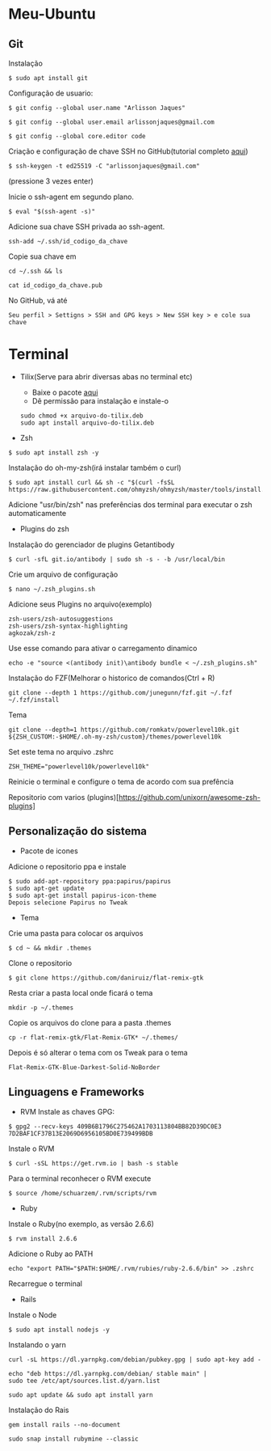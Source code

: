 # Meu-Ubuntu

## Git

Instalação
```
$ sudo apt install git
```
Configuração de usuario:
```
$ git config --global user.name "Arlisson Jaques"
```
```
$ git config --global user.email arlissonjaques@gmail.com
```
```
$ git config --global core.editor code
```
Criação e configuração de chave SSH no GitHub(tutorial completo [aqui](https://docs.github.com/pt/github/authenticating-to-github/generating-a-new-ssh-key-and-adding-it-to-the-ssh-agent))
```
$ ssh-keygen -t ed25519 -C "arlissonjaques@gmail.com"
```
(pressione 3 vezes enter)

Inicie o ssh-agent em segundo plano.
```
$ eval "$(ssh-agent -s)"
```
Adicione sua chave SSH privada ao ssh-agent.
```
ssh-add ~/.ssh/id_codigo_da_chave
```
Copie sua chave em
```
cd ~/.ssh && ls
```
```
cat id_codigo_da_chave.pub
```
No GitHub, vá até
```
Seu perfil > Settigns > SSH and GPG keys > New SSH key > e cole sua chave
```

# Terminal
* Tilix(Serve para abrir diversas abas no terminal etc)
  - Baixe o pacote [aqui](https://launchpad.net/~webupd8team/+archive/ubuntu/terminix/+packages)
  - Dê permissão para instalação e instale-o
  ```
  sudo chmod +x arquivo-do-tilix.deb
  sudo apt install arquivo-do-tilix.deb
  ```

* Zsh
```
$ sudo apt install zsh -y
```
Instalação do oh-my-zsh(irá instalar também o curl)
```
$ sudo apt install curl && sh -c "$(curl -fsSL https://raw.githubusercontent.com/ohmyzsh/ohmyzsh/master/tools/install.sh)"
```
Adicione "usr/bin/zsh" nas preferências dos terminal para executar o zsh automaticamente

* Plugins do zsh

Instalação do gerenciador de plugins Getantibody
```
$ curl -sfL git.io/antibody | sudo sh -s - -b /usr/local/bin
```
Crie um arquivo de configuração
```
$ nano ~/.zsh_plugins.sh 
```
Adicione seus Plugins no arquivo(exemplo)
```
zsh-users/zsh-autosuggestions
zsh-users/zsh-syntax-highlighting
agkozak/zsh-z
```
Use esse comando para ativar o carregamento dinamico
```
echo -e "source <(antibody init)\antibody bundle < ~/.zsh_plugins.sh"
```
Instalação do FZF(Melhorar o historico de comandos(Ctrl + R)
```
git clone --depth 1 https://github.com/junegunn/fzf.git ~/.fzf
~/.fzf/install
```
Tema
```
git clone --depth=1 https://github.com/romkatv/powerlevel10k.git ${ZSH_CUSTOM:-$HOME/.oh-my-zsh/custom}/themes/powerlevel10k
```
Set este tema no arquivo .zshrc
```
ZSH_THEME="powerlevel10k/powerlevel10k"
```
Reinicie o terminal e configure o tema de acordo com sua prefência

Repositorio com varios (plugins)[https://github.com/unixorn/awesome-zsh-plugins]


## Personalização do sistema

* Pacote de icones

Adicione o repositorio ppa e instale
```
$ sudo add-apt-repository ppa:papirus/papirus
$ sudo apt-get update
$ sudo apt-get install papirus-icon-theme
Depois selecione Papirus no Tweak
```
* Tema

Crie uma pasta para colocar os arquivos
```
$ cd ~ && mkdir .themes
```
Clone o repositorio
```
$ git clone https://github.com/daniruiz/flat-remix-gtk
```
Resta criar a pasta local onde ficará o tema
```
mkdir -p ~/.themes
```
Copie os arquivos do clone para a pasta .themes
```
cp -r flat-remix-gtk/Flat-Remix-GTK* ~/.themes/
```
Depois é só alterar o tema com os Tweak para o tema
```
Flat-Remix-GTK-Blue-Darkest-Solid-NoBorder
```
## Linguagens e Frameworks

* RVM
Instale as chaves GPG:
```
$ gpg2 --recv-keys 409B6B1796C275462A1703113804BB82D39DC0E3 7D2BAF1CF37B13E2069D6956105BD0E739499BDB
```
Instale o RVM
```
$ curl -sSL https://get.rvm.io | bash -s stable
```
Para o terminal reconhecer o RVM execute
```
$ source /home/schuarzem/.rvm/scripts/rvm
```
* Ruby

Instale o Ruby(no exemplo, as versão 2.6.6)
```
$ rvm install 2.6.6
```
Adicione o Ruby ao PATH
```
echo "export PATH="$PATH:$HOME/.rvm/rubies/ruby-2.6.6/bin" >> .zshrc
```
Recarregue o terminal

* Rails

Instale o Node
```
$ sudo apt install nodejs -y
```
Instalando o yarn
```
curl -sL https://dl.yarnpkg.com/debian/pubkey.gpg | sudo apt-key add -
```
```
echo "deb https://dl.yarnpkg.com/debian/ stable main" |
sudo tee /etc/apt/sources.list.d/yarn.list
```
```
sudo apt update && sudo apt install yarn
```
Instalação do Rais
```
gem install rails --no-document
```


```
sudo snap install rubymine --classic
```














